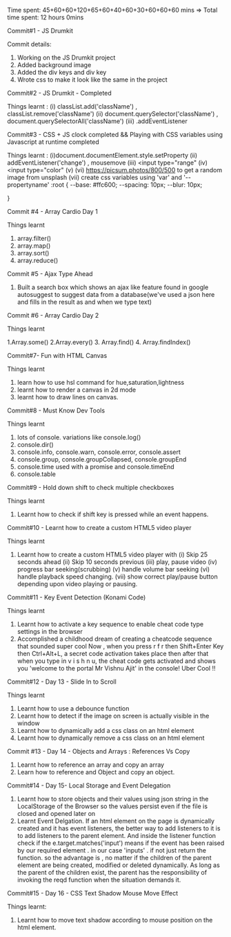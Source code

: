 Time spent: 45+60+60+120+65+60+40+60+30+60+60+60 mins
=> Total time spent: 12 hours 0mins



Commit#1 - JS Drumkit


Commit details:
1. Working on the JS Drumkit project
2. Added background image 
3. Added the div keys and div key 
4. Wrote css to make it look like the same in the project



Commit#2 - JS Drumkit - Completed


Things learnt :
(i) classList.add('className') , classList.remove('className')
(ii) document.querySelector('className') , document.querySelectorAll('className')
(iii) .addEventListener


Commit#3 - CSS + JS clock completed && Playing with CSS variables using Javascript at runtime completed


Things learnt :
(i)document.documentElement.style.setProperty
(ii) addEventListener('change') , mousemove
(iii) <input type="range"
(iv) <input type="color"
(v) <label for="component-name">
(vi) https://picsum.photos/800/500 to get a random image from unsplash
(vii)  create css variables using 'var' and '--propertyname'
:root
{
	--base: #ffc600;
	--spacing: 10px;
	--blur: 10px;

}


Commit #4 - Array Cardio Day 1

Things learnt
1. array.filter()
2. array.map()
3. array.sort()
4. array.reduce()


Commit #5 - Ajax Type Ahead

1. Built a search box which shows an ajax like feature found in google autosuggest to suggest data from a database(we've used a json here and fills in the result as and when we type text)

Commit #6 - Array Cardio Day 2

Things learnt

1.Array.some()
2.Array.every()
3. Array.find()
4. Array.findIndex()


Commit#7- Fun with HTML Canvas


Things learnt

1. learn how to use hsl command for hue,saturation,lightness
2. learnt how to render a canvas in 2d mode
3. learnt how to draw lines on canvas.


Commit#8 - Must Know Dev Tools

Things learnt

1. lots of console. variations
like
console.log()
2. console.dir()
3. console.info, console.warn, console.error, console.assert
4. console.group, console.groupCollapsed, console.groupEnd
5. console.time used with a promise and console.timeEnd
6. console.table


Commit#9 - Hold down shift to check multiple checkboxes

Things learnt
1. Learnt how to check if shift key is pressed while an event happens.


Commit#10 - Learnt how  to create a custom HTML5 video player 

Things learnt
1. Learnt how  to create a custom HTML5 video player with
(i) Skip 25 seconds ahead
(ii) Skip 10 seconds previous
(iii) play, pause video
(iv) progress bar seeking(scrubbing)
(v) handle volume bar seeking
(vi) handle playback speed changing.
(vii) show correct play/pause button depending upon video playing or pausing.

Commit#11  - Key Event Detection (Konami Code)

Things learnt
1. Learnt how to activate a key sequence to enable cheat code type settings in the browser
2. Accomplished a childhood dream of creating a cheatcode sequence that sounded super cool
Now , when you press r f r then Shift+Enter Key then Ctrl+Alt+L, a secret code activation takes place
then after that when you type in v i s h n u, the cheat code gets activated and shows you 'welcome to the portal Mr Vishnu Ajit' in the console! Uber Cool !!

Commit#12  - Day 13 - Slide In to Scroll

Things learnt
1. Learnt how to use a debounce function
2. Learnt how to detect if the image on screen is actually visible in the window
3. Learnt how to dynamically add a css class on an html element
4. Learnt how to dynamically remove a css class on an html element



Commit #13 - Day 14 - Objects and Arrays : References Vs Copy

1. Learnt how to reference an array and copy an array
2. Learn how to reference and Object and copy an object.


Commit#14 - Day 15- Local Storage and Event Delegation

1. Learnt how to store objects and their values using  json string in the LocalStorage of the Browser so the values persist even if the file is closed and opened later on
2. Learnt Event Delgation. If an html element on the page is dynamically created and it has event listeners, the better way to add listeners to it is to add listeners to the parent element. And inside the listener function check if the e.target.matches('input') means if the event has been raised by our required element . in our case 'inputs' . if not just return the function. so the advantage is , no matter if the children of the parent element are being created, modified or deleted dynamically. As long as the parent of the children exist, the parent has the responsibility of invoking the reqd function when the situation demands it.

Commit#15 - Day 16 - CSS Text Shadow Mouse Move Effect

Things learnt: 
1. Learnt how to move text shadow according to mouse position on the html element.





